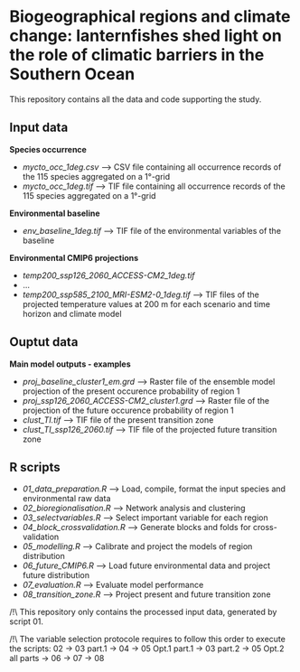 # Biogeographical regions and climate change: lanternfishes shed light on the role of climatic barriers in the Southern Ocean


This repository contains all the data and code supporting the study. 


## Input data

**Species occurrence**
- *mycto_occ_1deg.csv* --> CSV file containing all occurrence records of the 115 species aggregated on a 1°-grid
- *mycto_occ_1deg.tif* --> TIF file containing all occurrence records of the 115 species aggregated on a 1°-grid

**Environmental baseline**
- *env_baseline_1deg.tif* --> TIF file of the environmental variables of the baseline

**Environmental CMIP6 projections**
- *temp200_ssp126_2060_ACCESS-CM2_1deg.tif*
- ...
-  *temp200_ssp585_2100_MRI-ESM2-0_1deg.tif* --> TIF files of the projected temperature values at 200 m for each scenario and time horizon and climate model 


## Ouptut data

**Main model outputs - examples**
- *proj_baseline_cluster1_em.grd* --> Raster file of the ensemble model projection of the present occurence probability of region 1
- *proj_ssp126_2060_ACCESS-CM2_cluster1.grd* --> Raster file of the projection of the future occurence probability of region 1
- *clust_TI.tif* --> TIF file of the present transition zone 
- *clust_TI_ssp126_2060.tif* --> TIF file of the projected future transition zone


## R scripts

- *01_data_preparation.R* --> Load, compile, format the input species and environmental raw data
- *02_bioregionalisation.R* --> Network analysis and clustering
- *03_selectvariables.R* --> Select important variable for each region
- *04_block_crossvalidation.R* --> Generate blocks and folds for cross-validation
- *05_modelling.R* --> Calibrate and project the models of region distribution
- *06_future_CMIP6.R* --> Load future environmental data and project future distribution
- *07_evaluation.R* --> Evaluate model performance
- *08_transition_zone.R* --> Project present and future transition zone


/!\ This repository only contains the processed input data, generated by script 01.

/!\ The variable selection protocole requires to follow this order to execute the scripts:
02 -> 03 part.1 -> 04 -> 05 Opt.1 part.1 -> 03 part.2 -> 05 Opt.2 all parts -> 06 -> 07 -> 08


